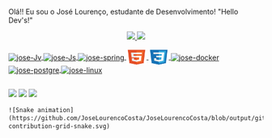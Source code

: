 Olá!! Eu sou o José Lourenço, estudante de Desenvolvimento! "Hello Dev's!"

<div align="center">
  <a href="https://github.com/JoseLourencoCosta">
  <img height="180em" src="https://github-readme-stats.vercel.app/api?username=JoseLourencoCosta&show_icons=true&theme=dark&include_all_commits=true&count_private=true"/>
  <img height="180em" src="https://github-readme-stats.vercel.app/api/top-langs/?username=JoseLourencoCosta&layout=compact&langs_count=7&theme=dark"/>
</div>
  
  <div style="display: inline_block"><br>
  <img align="center" alt="jose-Jv" height="30" width="40" src="https://cdn.jsdelivr.net/gh/devicons/devicon/icons/java/java-original.svg">
  <img align="center" alt="jose-Js" height="30" width="40" src="https://cdn.jsdelivr.net/gh/devicons/devicon/icons/javascript/javascript-plain.svg">
  <img align="center" alt="jose-spring" height="30" width="40" src="https://cdn.jsdelivr.net/gh/devicons/devicon/icons/spring/spring-original.svg">
  <img align="center" alt="jose-HTML" height="30" width="40" src="https://raw.githubusercontent.com/devicons/devicon/master/icons/html5/html5-original.svg">
  <img align="center" alt="jose-CSS" height="30" width="40" src="https://raw.githubusercontent.com/devicons/devicon/master/icons/css3/css3-original.svg">
  <img align="center" alt="jose-docker" height="30" width="40" src="https://cdn.jsdelivr.net/gh/devicons/devicon/icons/docker/docker-plain.svg">
  <img align="center" alt="jose-postgre" height="30" width="40" src="https://cdn.jsdelivr.net/gh/devicons/devicon/icons/postgresql/postgresql-original.svg">
  <img align="center" alt="jose-linux" height="30" width="40" src="https://cdn.jsdelivr.net/gh/devicons/devicon/icons/linux/linux-original.svg">
    
</div>
  
  ##
  
  <div> 
  
  <a href="https://instagram.com/jose_lourenco_personal" target="_blank"><img src="https://img.shields.io/badge/-Instagram-%23E4405F?style=for-the-badge&logo=instagram&logoColor=white" target="_blank"></a> 
  <a href = "mailto:joselourenco.ef@gmail.com"><img src="https://img.shields.io/badge/-Gmail-%23333?style=for-the-badge&logo=gmail&logoColor=white" target="_blank"></a>
  <a href="https://www.linkedin.com/in/joselourencocostadasilva" target="_blank"><img src="https://img.shields.io/badge/-LinkedIn-%230077B5?style=for-the-badge&logo=linkedin&logoColor=white" target="_blank"></a> 
 
    ![Snake animation](https://github.com/JoseLourencoCosta/JoseLourencoCosta/blob/output/github-contribution-grid-snake.svg)
    
</div>
